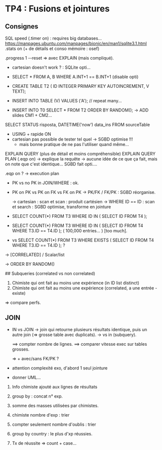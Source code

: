 <!DOCTYPE html>
<html>
    <head>
        <title>TP2 (BDR1)</title>
        <link rel="stylesheet" href="./index.css">
        <script type="module" src="./index.js" defer></script>
    </head>
    <body>
        <header></header>
        <main>

# TP4 : Fusions et jointures

## Consignes

<tp-consignes></tp-consignes>

<todo>SQL speed (.timer on) : requires big databases...<br/>
https://manpages.ubuntu.com/manpages/bionic/en/man1/sqlite3.1.html
.stats on (+ de détails et conso mémoire : osef)

.progress 1 --reset => avec EXPLAIN (mais compliqué).

- cartesian doesn't work ? : SQLite opti...
- SELECT * FROM A, B WHERE A.INT+1 == B.INT+1 (disable opti)


- CREATE TABLE T2 ( ID INTEGER PRIMARY KEY AUTOINCREMENT, V TEXT);
- INSERT INTO TABLE (V) VALUES ('A'); // repeat many...
- INSERT INTO T0 SELECT * FROM T2 ORDER BY RANDOM();
  -> ADD slides CM1 + CM2...

SELECT STATUS risposta, DATETIME('now') data_ins 
FROM   sourceTable

- USING + rapide ON
- cartesian pas possible de tester tel quel -> SGBD optimise !!!
  - mais bonne pratique de ne pas l'utiliser quand même...

EXPLAIN QUERY (plus de détail et moins compréhensible)
EXPLAIN QUERY PLAN (.eqp on)
  -> explique la requête
  -> aucune idée de ce que ça fait, mais on note que c'est identique... SGBD fait opti....

.eqp on ?
  -> execution plan

- PK vs no PK in JOIN/WHERE : ok.
- PK on PK vs PK on FK vs FK on PK
  -> PK/FK / FK/PK : SGBD réorganise.

  -> cartesian : scan et scan : produit cartésien
  -> WHERE ID == ID : scan et search : SGBD optimise, transforme en jointure

- SELECT COUNT(*) FROM T3 WHERE ID IN ( SELECT ID FROM T4 );
- SELECT COUNT(*) FROM T3 WHERE ID IN ( SELECT ID FROM T4 WHERE T3.ID == T4.ID );
( 100,000 entries... ) [too much].
- vs SELECT COUNT(*) FROM T3 WHERE EXISTS ( SELECT ID FROM T4 WHERE T3.ID == T4.ID ); ?

-> [CORRELATED] / Scalar/list

-> ORDER BY RANDOM()

</todo>

## Subqueries (correlated vs non correlated)

1. Chimiste qui ont fait au moins une expérience (in ID list distinct)
1. Chimiste qui ont fait au moins une expérience (correlated, a une entrée - existe)

=> compare perfs.

## JOIN

- IN vs JOIN
  -> join qui retourne plusieurs résultats identique, puis un autre join (=> grosse table avec duplicats).
  -> vs in (subquery).

  ==> compter nombre de lignes.
  ==> comparer vitesse exec sur tables grosses.

    => + avec/sans FK/PK ?

- attention complexité exo, d'abord 1 seul jointure
- donner UML...

1. Info chimiste ajouté aux lignes de résultats
1. group by : concat n° exp.
1. somme des masses utilisées par chimistes.
1. chimiste nombre d'exp : trier
1. compter seulement nombre d'oublis : trier
1. group by country : le plus d'xp réussies.

1. Tx de réussite => count + case...

</main>
    </body>
</html>